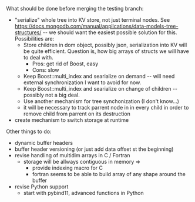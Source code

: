 What should be done before merging the testing branch:

- "serialize" whole tree into KV store, not just terminal nodes. See https://docs.mongodb.com/manual/applications/data-models-tree-structures/ -- we should want the easiest possible solution for this. Possibilities are:
    - Store children in dom object, possibly json, serialization into KV will be quite efficient. Question is, how big arrays of structs we will have to deal with.
        - Pros: get rid of Boost, easy
        - Cons: slow
    - Keep Boost::multi_index and searialize on demand -- will need external synchronization I want to avoid for now.
    - Keep Boost::multi_index and searialize on change of children -- possibly not a big deal.
    - Use another mechanism for tree synchonization (I don't know...)
    - it will be necessary to track parrent node in in every child in order to remove child from parrent on its destruction
- create mechanism to switch storage at runtime


Other things to do:
- dynamic buffer headers
- buffer header versioning (or just add data offset st the beginning)
- revise handling of multidim arrays in C / Fortran
    - storage will be allways contiguous in memory =>
        - provide indexing macro for C
        - fortran seems to be able to build array of any shape around the buffer
- revise Python support
    - start with pybind11, advanced functions in Python
